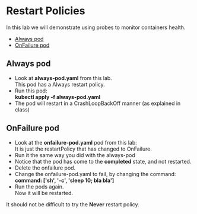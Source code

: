 # Restart Policies

In this lab we will demonstrate using probes to monitor containers health.

- [Always pod](#Always-pod)
- [OnFailure pod](#OnFailure-pod)

## Always pod

- Look at **always-pod.yaml** from this lab.  
This pod has a Always restart policy.
- Run this pod:  
**kubectl apply -f always-pod.yaml**
- The pod will restart in a CrashLoopBackOff manner (as explained in class)

## OnFailure pod

- Look at the **onfailure-pod.yaml** pod from this lab:  
It is just the restartPolicy that has changed to OnFailure.
- Run it the same way you did with the always-pod
- Notice that the pod has come to the **completed** state, and not restarted.
- Delete the onfailure pod.
- Change the onfailure-pod.yaml to fail, by changing the command:  
**command: ['sh', '-c', 'sleep 10; bla bla']**  
- Run the pods again.  
Now it will be restarted.

It should not be difficult to try the **Never** restart policy.